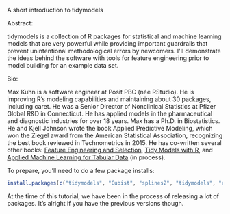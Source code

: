 A short introduction to tidymodels

Abstract:

tidymodels is a collection of R packages for statistical and machine learning models that are very powerful while providing important guardrails that prevent unintentional methodological errors by newcomers. I'll demonstrate the ideas behind the software with tools for feature engineering prior to model building for an example data set.

Bio:

Max Kuhn is a software engineer at Posit PBC (née RStudio). He is improving R’s modeling capabilities and maintaining about 30 packages, including caret. He was a Senior Director of Nonclinical Statistics at Pfizer Global R&D in Connecticut. He has applied models in the pharmaceutical and diagnostic industries for over 18 years. Max has a Ph.D. in Biostatistics. He and Kjell Johnson wrote the book Applied Predictive Modeling, which won the Ziegel award from the American Statistical Association, recognizing the best book reviewed in Technometrics in 2015. He has co-written several other books: [Feature Engineering and Selection](https://bookdown.org/max/FES/), [Tidy Models with R](https://www.tmwr.org/), and [Applied Machine Learning for Tabular Data](https://aml4td.org/) (in process).

To prepare, you’ll need to do a few package installs: 

```r
install.packages(c("tidymodels", "Cubist", "splines2", "tidymodels", "rules", "probably"))
```

At the time of this tutorial, we have been in the process of releasing a lot of packages. It’s alright if you have the previous versions though.

